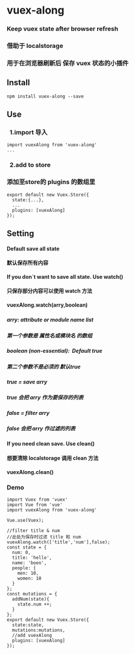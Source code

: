 # vuex-along

### Keep vuex state after browser refresh
### 借助于 localstorage
### 用于在浏览器刷新后 保存 vuex 状态的小插件



## Install

```
npm install vuex-along --save
```



## Use

###   1.import 导入

```
import vuexAlong from 'vuex-along'
...
```

###   2.add to store 
### 添加至store的 plugins 的数组里

```
export default new Vuex.Store({
  state:{...},
  ...
  plugins: [vuexAlong]
});
```



## Setting

#### Default save  all state 
#### 默认保存所有内容

#### If you don`t want to save all state. Use watch()
#### 只保存部分内容可以使用 watch 方法

#### 	vuexAlong.watch(arry,boolean)
#####
#####		arry: attribute or module name list
##### 第一个参数是 属性名或模块名 的数组
#####
#####		boolean (non-essential):  Default true
##### 第二个参数不是必须的 默认true
#####
#####		true = save arry
##### true 会把 arry 作为要保存的列表
#####
#####		false = filter arry
##### false 会把 arry 作过滤的列表
#####
#####
#### If you need clean save. Use clean()
#### 想要清除 localstorage 调用 clean 方法

#### 	vuexAlong.clean()



### Demo

```
import Vuex from 'vuex'
import Vue from 'vue'
import vuexAlong from 'vuex-along'

Vue.use(Vuex);

//filter title & num
//此处为保存时过滤 title 和 num
vuexAlong.watch(['title','num'],false);
const state = {
  num: 0,
  title: 'hello',
  name: 'boen',
  people: {
    men: 10,
    women: 10
  }
};
const mutations = {
  addNum(state){
    state.num ++;
  }
};
export default new Vuex.Store({
  state:state,
  mutations:mutations,
  //add vuexAlong
  plugins: [vuexAlong]
});

```

